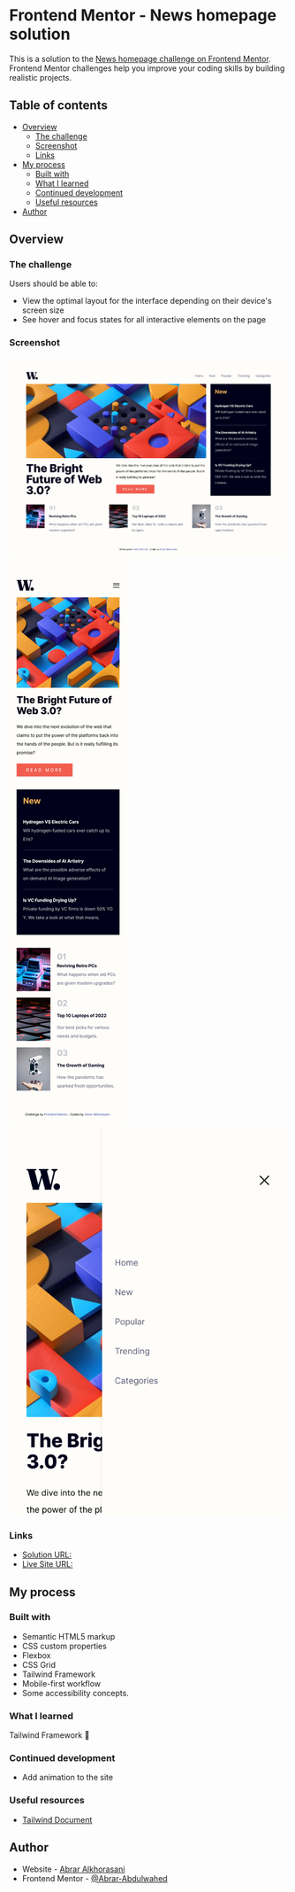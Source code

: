 # Frontend Mentor - News homepage solution

This is a solution to the [News homepage challenge on Frontend Mentor](https://www.frontendmentor.io/challenges/news-homepage-H6SWTa1MFl). Frontend Mentor challenges help you improve your coding skills by building realistic projects.

## Table of contents

- [Overview](#overview)
  - [The challenge](#the-challenge)
  - [Screenshot](#screenshot)
  - [Links](#links)
- [My process](#my-process)
  - [Built with](#built-with)
  - [What I learned](#what-i-learned)
  - [Continued development](#continued-development)
  - [Useful resources](#useful-resources)
- [Author](#author)

## Overview

### The challenge

Users should be able to:

- View the optimal layout for the interface depending on their device's screen size
- See hover and focus states for all interactive elements on the page

### Screenshot

![Desktop-Preview](./my_design/desktop.png) ![Mobile-Preview](./my_design/mobile.png) ![Mobile-Menu-Preview](./my_design/mobile-menu.png)

### Links

- [Solution URL:](https://github.com/Abrar-Abdulwahed/news-homepage)
- [Live Site URL:](https://abrar-abdulwahed.github.io/news-homepage/)

## My process

### Built with

- Semantic HTML5 markup
- CSS custom properties
- Flexbox
- CSS Grid
- Tailwind Framework
- Mobile-first workflow
- Some accessibility concepts.

### What I learned

Tailwind Framework 🚀

### Continued development

- Add animation to the site

### Useful resources

- [Tailwind Document](https://tailwindcss.com/docs/)

## Author

- Website - [Abrar Alkhorasani](https://www.your-site.com)
- Frontend Mentor - [@Abrar-Abdulwahed](https://www.frontendmentor.io/profile/Abrar-Abdulwahed)
